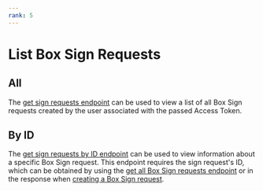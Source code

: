 ```yaml
---
rank: 5
---
```


# List Box Sign Requests

## All

The [get sign requests endpoint][get_all] can be used to view a list of all Box 
Sign requests created by the user associated with the passed Access Token.

<Samples id='get_sign_requests' />

## By ID

The [get sign requests by ID endpoint][get_by_id] can be used to view
information about a specific Box Sign request. This endpoint requires the sign
request's ID, which can be obtained by using the
[get all Box Sign requests endpoint][get_all] or in the response when
[creating a Box Sign request][create].

<Samples id='get_sign_requests_id' />

[get_all]: e://get-sign-requests
[get_by_id]: e://get-sign-requests-id
[create]: e://post-sign-requests
